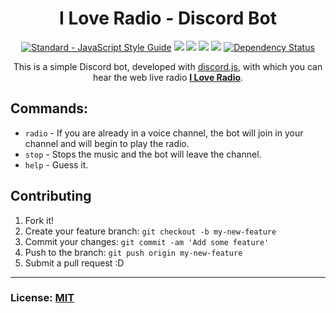 <h1 align="center"> I Love Radio - Discord Bot </h1>

<p align="center">
    <a href="https://standardjs.com"><img src="https://img.shields.io/badge/code_style-standard-brightgreen.svg" alt="Standard - JavaScript Style Guide"></a>
    <a href="https://discordapp.com/oauth2/authorize?client_id=398195643371356170&scope=bot&permissions=3148864"><img src="https://img.shields.io/badge/Discord-Add%20Bot-7289DA.svg" /></a>
    <a href="https://discord.gg/k6qSHQs"><img src="https://img.shields.io/badge/Discord-Join%20Server-7289DA.svg" /></a>
    <img src="https://img.shields.io/badge/master--version-1.1.0-brightgreen.svg" />
    <a href="https://github.com/julianYaman/iloveradio-discord-bot/releases"><img src="https://img.shields.io/github/release/julianYaman/iloveradio-discord-bot.svg" /></a>
    <a href='https://gemnasium.com/github.com/julianYaman/iloveradio-discord-bot'><img src="https://gemnasium.com/badges/github.com/julianYaman/iloveradio-discord-bot.svg" alt="Dependency Status" /></a>
</p>

<p align="center">
This is a simple Discord bot, developed with <a href="https://github.com/hydrabolt/discord.js/">discord.js</a>, 
with which you can hear the web live radio <b><a href="http://www.iloveradio.de/">I Love Radio</a></b>.
</p>

## Commands:

- ``radio`` - If you are already in a voice channel, the bot will join in your channel and will begin to play the radio.
- ``stop`` - Stops the music and the bot will leave the channel.
- ``help`` - Guess it.

## Contributing

1. Fork it!
2. Create your feature branch: `git checkout -b my-new-feature`
3. Commit your changes: `git commit -am 'Add some feature'`
4. Push to the branch: `git push origin my-new-feature`
5. Submit a pull request :D

<hr>

### License: [MIT](https://github.com/julianYaman/iloveradio-discord-bot/blob/master/LICENSE)
